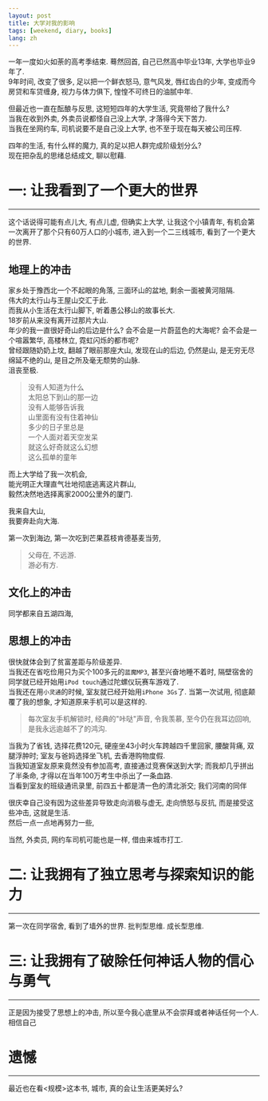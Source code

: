```yaml
---
layout: post
title: 大学对我的影响
tags: [weekend, diary, books]
lang: zh
---
```

一年一度如火如荼的高考季结束. 蓦然回首, 自己已然高中毕业13年, 大学也毕业9年了.  
9年时间, 改变了很多, 足以把一个鲜衣怒马, 意气风发, 唇红齿白的少年, 变成而今房贷和车贷缠身, 视力与体力俱下, 惶惶不可终日的油腻中年.

但最近也一直在酝酿与反思, 这短短四年的大学生活, 究竟带给了我什么?  
当我在收到外卖, 外卖员说都怪自己没上大学, 才落得今天下苦力.  
当我在坐网约车, 司机说要不是自己没上大学, 也不至于现在每天被公司压榨.

四年的生活, 有什么样的魔力, 真的足以把人群完成阶级划分么?  
现在把杂乱的思绪总结成文, 聊以慰藉.

# 一: 让我看到了一个更大的世界

---
这个话说得可能有点儿大, 有点儿虚, 但确实上大学, 让我这个小镇青年, 有机会第一次离开了那个只有60万人口的小城市, 
进入到一个二三线城市, 看到了一个更大的世界.

## 地理上的冲击
家乡处于豫西北一个不起眼的角落, 三面环山的盆地, 剩余一面被黄河阻隔.  
伟大的太行山与王屋山交汇于此. \
而我从小生活在太行山脚下, 听着愚公移山的故事长大. \
18岁前从来没有离开过那片大山. \
年少的我一直很好奇山的后边是什么? 会不会是一片蔚蓝色的大海呢? 会不会是一个喧嚣繁华, 高楼林立, 霓虹闪烁的都市呢?  
曾经跟随奶奶上坟, 翻越了眼前那座大山, 发现在山的后边, 仍然是山, 是无穷无尽绵延不绝的山, 是目之所及毫无颓势的山脉.  
沮丧至极.  

> 没有人知道为什么 <br/>
> 太阳总下到山的那一边 <br/>
> 没有人能够告诉我  <br/>
> 山里面有没有住着神仙 <br/>
> 多少的日子里总是 <br/>
> 一个人面对着天空发呆 <br/>
> 就这么好奇就这么幻想 <br/>
> 这么孤单的童年 <br/>

而上大学给了我一次机会,  
能光明正大理直气壮地彻底逃离这片群山,   
毅然决然地选择离家2000公里外的厦门.

我来自大山, \
我要奔赴向大海. 

第一次到海边, 第一次吃到芒果荔枝肯德基麦当劳, 


> 父母在, 不远游. <br/>
> 游必有方. <br/>



## 文化上的冲击

同学都来自五湖四海, 


## 思想上的冲击
很快就体会到了贫富差距与阶级差异.  
当我还在省吃俭用只为买个100多元的`蓝魔MP3`, 甚至兴奋地睡不着时, 隔壁宿舍的同学就已经开始用`iPod touch`通过陀螺仪玩赛车游戏了.  
当我还在用`小灵通`的时候, 室友就已经开始用`iPhone 3Gs`了. 当第一次试用, 彻底颠覆了我的想象, 才知道原来手机可以是这样的. 
> 每次室友手机解锁时, 经典的"咔哒"声音, 令我羡慕, 至今仍在我耳边回响, 是我永远逾越不了的鸿沟.

当我为了省钱, 选择花费120元, 硬座坐43小时火车跨越四千里回家, 腰酸背痛, 双腿浮肿时; 室友与爸妈选择坐飞机, 去香港购物度假.  
当我知道室友原来竟然没有参加高考, 直接通过竞赛保送到大学; 而我却几乎拼出了半条命, 才得以在当年100万考生中杀出了一条血路.  
当看到室友的班级通讯录里, 前四五十都是清一色的清北浙交; 我们河南的同伴


很庆幸自己没有因为这些差异导致走向消极与虚无, 走向愤怒与反抗, 而是接受这些冲击, 这就是生活.  
然后一点一点地再努力一些, 

当然, 外卖员, 网约车司机可能也是一样, 借由来城市打工.

# 二: 让我拥有了独立思考与探索知识的能力

--- 
第一次在同学宿舍, 看到了墙外的世界. 
批判型思维. 
成长型思维.




# 三: 让我拥有了破除任何神话人物的信心与勇气

--- 
正是因为接受了思想上的冲击, 所以至今我心底里从不会崇拜或者神话任何一个人.  
相信自己

# 遗憾

---

最近也在看<规模>这本书, 城市, 真的会让生活更美好么? 

